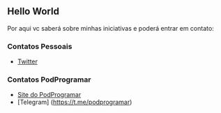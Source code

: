 ## Hello World

Por aqui vc saberá sobre minhas iniciativas e poderá entrar em contato:

### Contatos Pessoais
- [Twitter](https://twitter.com/aninhaebastos)

### Contatos PodProgramar
- [Site do PodProgramar](https://www.podprogramar.com.br) 
- [Telegram] (https://t.me/podprogramar)